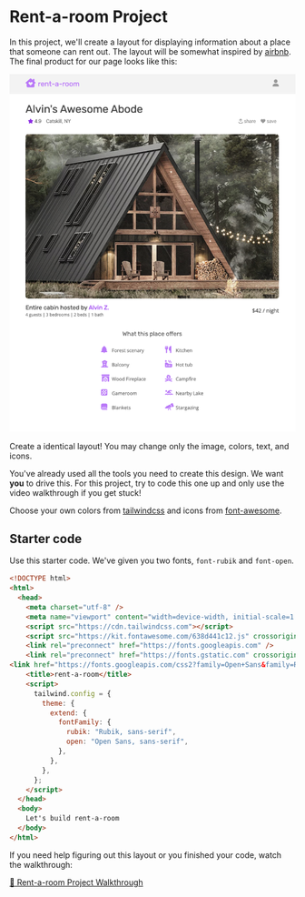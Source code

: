 # Rent-a-room Project

In this project, we'll create a layout for displaying information about a place that someone can
rent out. The layout will be somewhat inspired by [airbnb](https://www.airbnb.com/). The final
product for our page looks like this:

![complete](./images/complete.png)

Create a identical layout! You may change only the image, colors, text, and icons.

You've already used all the tools you need to create this design.  We want **you** to drive this. For
this project, try to code this one up and only use the video walkthrough if you get stuck!

Choose your own colors from [tailwindcss](https://tailwindcss.com/docs/customizing-colors) and icons
from [font-awesome](https://fontawesome.com/).

## Starter code

Use this starter code. We've given you two fonts, `font-rubik` and `font-open`.

```html
<!DOCTYPE html>
<html>
  <head>
    <meta charset="utf-8" />
    <meta name="viewport" content="width=device-width, initial-scale=1.0" />
    <script src="https://cdn.tailwindcss.com"></script>
    <script src="https://kit.fontawesome.com/638d441c12.js" crossorigin="anonymous"></script>
    <link rel="preconnect" href="https://fonts.googleapis.com" />
    <link rel="preconnect" href="https://fonts.gstatic.com" crossorigin />
<link href="https://fonts.googleapis.com/css2?family=Open+Sans&family=Rubik&display=swap" rel="stylesheet">
    <title>rent-a-room</title>
    <script>
      tailwind.config = {
        theme: {
          extend: {
            fontFamily: {
              rubik: "Rubik, sans-serif",
              open: "Open Sans, sans-serif",
            },
          },
        },
      };
    </script>
  </head>
  <body>
    Let's build rent-a-room
  </body>
</html>
```

If you need help figuring out this layout or you finished your code, watch the walkthrough:

[🎥 Rent-a-room Project Walkthrough]()
